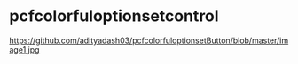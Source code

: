 # pcfcolorfuloptionsetcontrol

https://github.com/adityadash03/pcfcolorfuloptionsetButton/blob/master/image1.jpg

